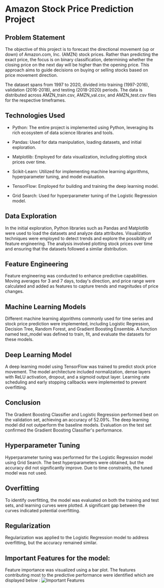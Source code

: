 # Amazon Stock Price Prediction Project
## Problem Statement
The objective of this project is to forecast the directional movement (up or down) of Amazon.com, Inc. (AMZN) stock prices. Rather than predicting the exact price, the focus is on binary classification, determining whether the closing price on the next day will be higher than the opening price. This approach aims to guide decisions on buying or selling stocks based on price movement direction.

The dataset spans from 1997 to 2020, divided into training (1997-2016), validation (2016-2018), and testing (2018-2020) periods. The data is distributed across AMZN_train.csv, AMZN_val.csv, and AMZN_test.csv files for the respective timeframes.

## Technologies Used
- Python: The entire project is implemented using Python, leveraging its rich ecosystem of data science libraries and tools.

- Pandas: Used for data manipulation, loading datasets, and initial exploration.

- Matplotlib: Employed for data visualization, including plotting stock prices over time.

- Scikit-Learn: Utilized for implementing machine learning algorithms, hyperparameter tuning, and model evaluation.

- TensorFlow: Employed for building and training the deep learning model.

- Grid Search: Used for hyperparameter tuning of the Logistic Regression model.

## Data Exploration
In the initial exploration, Python libraries such as Pandas and Matplotlib were used to load the datasets and analyze data attributes. Visualization techniques were employed to detect trends and explore the possibility of feature engineering. The analysis involved plotting stock prices over time and ensuring that the datasets followed a similar distribution.

## Feature Engineering
Feature engineering was conducted to enhance predictive capabilities. Moving averages for 3 and 7 days, today's direction, and price range were calculated and added as features to capture trends and magnitudes of price changes.

## Machine Learning Models
Different machine learning algorithms commonly used for time series and stock price prediction were implemented, including Logistic Regression, Decision Tree, Random Forest, and Gradient Boosting Ensemble. A function named test_model was defined to train, fit, and evaluate the datasets for these models.

## Deep Learning Model
A deep learning model using TensorFlow was trained to predict stock price movement. The model architecture included normalization, dense layers with ReLU activation, dropout, and a sigmoid output layer. Learning rate scheduling and early stopping callbacks were implemented to prevent overfitting.

## Conclusion
The Gradient Boosting Classifier and Logistic Regression performed best on the validation set, achieving an accuracy of 52.09%. The deep learning model did not outperform the baseline models. Evaluation on the test set confirmed the Gradient Boosting Classifier's performance.

## Hyperparameter Tuning
Hyperparameter tuning was performed for the Logistic Regression model using Grid Search. The best hyperparameters were obtained, but the accuracy did not significantly improve. Due to time constraints, the tuned model was not used.

## Overfitting
To identify overfitting, the model was evaluated on both the training and test sets, and learning curves were plotted. A significant gap between the curves indicated potential overfitting.

## Regularization
Regularization was applied to the Logistic Regression model to address overfitting, but the accuracy remained similar.

## Important Features for the model: 
Feature importance was visualized using a bar plot. The features contributing most to the predictive performance were identified which are displayed below :
![Important Features](relative_path_to_image)


